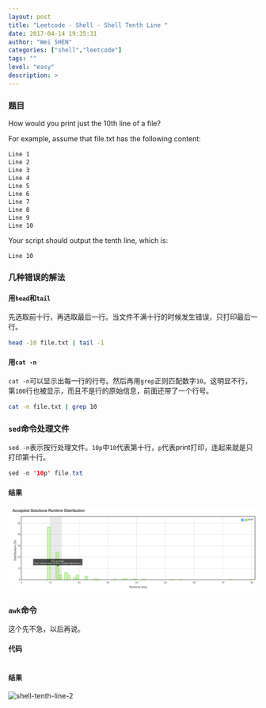 ```yaml
---
layout: post
title: "Leetcode - Shell - Shell Tenth Line "
date: 2017-04-14 19:35:31
author: "Wei SHEN"
categories: ["shell","leetcode"]
tags: ""
level: "easy"
description: >
---
```


### 题目
How would you print just the 10th line of a file?

For example, assume that file.txt has the following content:
```
Line 1
Line 2
Line 3
Line 4
Line 5
Line 6
Line 7
Line 8
Line 9
Line 10
```
Your script should output the tenth line, which is:
```
Line 10
```

### 几种错误的解法
#### 用`head`和`tail`
先选取前十行，再选取最后一行。当文件不满十行的时候发生错误，只打印最后一行。
```bash
head -10 file.txt | tail -1
```

#### 用`cat -n`
`cat -n`可以显示出每一行的行号。然后再用`grep`正则匹配数字`10`。这明显不行，第`100`行也被显示，而且不是行的原始信息，前面还带了一个行号。
```bash
cat -n file.txt | grep 10
```

### `sed`命令处理文件
`sed -n`表示按行处理文件。`10p`中`10`代表第十行，`p`代表print打印，连起来就是只打印第十行。
```java
sed -n '10p' file.txt
```

#### 结果
![shell-tenth-line-1](/images/leetcode/shell-tenth-line-1.png)


### `awk`命令
这个先不急，以后再说。

#### 代码
```java

```

#### 结果
![shell-tenth-line-2](/images/leetcode/shell-tenth-line-2.png)
